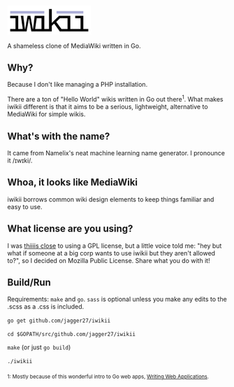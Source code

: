 <img width="192" height="65.6667" src="assets/iwikii2x.png">


A shameless clone of MediaWiki written in Go.

## Why?
Because I don't like managing a PHP installation.

There are a ton of "Hello World" wikis written in Go out there<sup>1</sup>. What makes iwikii different is that it aims to be a serious, lightweight, alternative to MediaWiki for simple wikis.

## What's with the name?
It came from Namelix's neat machine learning name generator. I pronounce it /ɪwɪki/.

## Whoa, it looks like MediaWiki
iwikii borrows common wiki design elements to keep things familiar and easy to use.

## What license are you using?
I was [thiiiis close](https://en.wikipedia.org/wiki/Millimeter) to using a GPL license, but a little voice told me: "hey but what if someone at a big corp wants to use iwikii but they aren't allowed to?", so I decided on Mozilla Public License. Share what you do with it!

## Build/Run
Requirements: `make` and `go`. `sass` is optional unless you make any edits to the .scss as a .css is included. 

`go get github.com/jagger27/iwikii`

`cd $GOPATH/src/github.com/jagger27/iwikii`

`make` (or just `go build`)

`./iwikii`

<sub>1: Mostly because of this wonderful intro to Go web apps, [Writing Web Applications](https://golang.org/doc/articles/wiki/).</sub>
